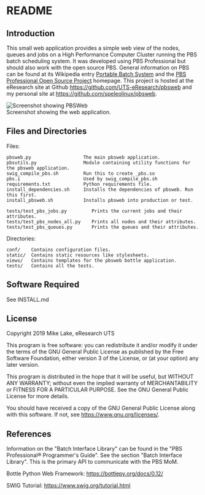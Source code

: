 # README

## Introduction

This small web application provides a simple web view of the nodes, queues and jobs 
on a High Performance Computer Cluster running the PBS batch scheduling system.
It was developed using PBS Professional but should also work with the open source PBS.
General information on PBS can be found at its Wikipedia entry 
[Portable Batch System](https://en.wikipedia.org/wiki/Portable_Batch_System) and the 
[PBS Professional Open Source Project](https://www.pbspro.org) homepage.
This project is hosted at the eResearch site at Github <https://github.com/UTS-eResearch/pbsweb>
and my personal site at <https://github.com/speleolinux/pbsweb>.

![Screenshot showing PBSWeb](pbsweb_screenshot.png)  
Screenshot showing the web application.

## Files and Directories

Files:

    pbsweb.py                   The main pbsweb application.
    pbsutils.py                 Module containing utility functions for the pbsweb application.
    swig_compile_pbs.sh         Run this to create _pbs.so
    pbs.i                       Used by swig_compile_pbs.sh
    requirements.txt            Python requirements file.
    install_dependencies.sh     Installs the dependencies of pbsweb. Run this first.
    install_pbsweb.sh           Installs pbsweb into production or test.

    tests/test_pbs_jobs.py         Prints the current jobs and their attributes. 
    tests/test_pbs_nodes_all.py    Prints all nodes and their attributes. 
    tests/test_pbs_queues.py       Prints the queues and their attributes.

Directories:

    conf/    Contains configuration files.
    static/  Contains static resources like stylesheets.
    views/   Contains templates for the pbsweb bottle application.
    tests/   Contains all the tests.

## Software Required

See INSTALL.md

## License

Copyright 2019 Mike Lake, eResearch UTS

This program is free software: you can redistribute it and/or modify it under
the terms of the GNU General Public License as published by the Free Software 
Foundation, either version 3 of the License, or (at your option) any later version.

This program is distributed in the hope that it will be useful, but WITHOUT
ANY WARRANTY; without even the implied warranty of MERCHANTABILITY or FITNESS 
FOR A PARTICULAR PURPOSE. See the GNU General Public License for more details.

You should have received a copy of the GNU General Public License along with
this software. If not, see https://www.gnu.org/licenses/.

## References

Information on the "Batch Interface Library" can be found in the 
"PBS Professional® Programmer's Guide". See the section "Batch Interface Library". 
This is the primary API to communicate with the PBS MoM. 

Bottle Python Web Framework: <https://bottlepy.org/docs/0.12/>

SWIG Tutorial: <https://www.swig.org/tutorial.html>

